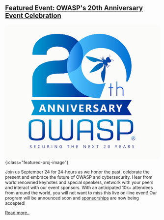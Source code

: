 
## [Featured Event: OWASP's 20th Anniversary Event Celebration](https://20thanniversary.owasp.org/)

![OWASP's 20th Anniversary Event Celebration](/pages/chapters/spotlight/OWASP20thAnniversary1.jpeg){:class="featured-proj-image"}

Join us September 24 for 24-hours as we honor the past, celebrate the present and embrace the future of OWASP and cybersecurity. Hear from world renowned keynotes and special speakers, network with your peers and interact with our event sponsors. With an anticipated 10k+ attendees from around the world, you will not want to miss this live on-line event!
Our program will be announced soon and [sponsorships](https://20thanniversary.owasp.org/sponsors/) are now being accepted!

[Read more..](/events/spotlight/)
